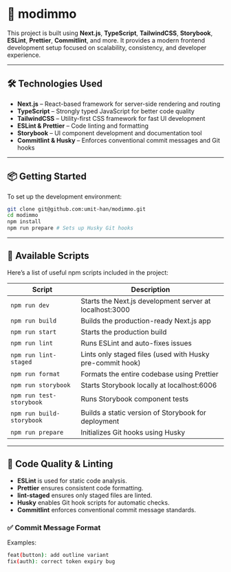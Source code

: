# 🚀 modimmo

This project is built using **Next.js**, **TypeScript**, **TailwindCSS**, **Storybook**, **ESLint**, **Prettier**, **Commitlint**, and more. It provides a modern frontend development setup focused on scalability, consistency, and developer experience.

---

## 🛠️ Technologies Used

- **Next.js** – React-based framework for server-side rendering and routing
- **TypeScript** – Strongly typed JavaScript for better code quality
- **TailwindCSS** – Utility-first CSS framework for fast UI development
- **ESLint & Prettier** – Code linting and formatting
- **Storybook** – UI component development and documentation tool
- **Commitlint & Husky** – Enforces conventional commit messages and Git hooks

---

## 📦 Getting Started

To set up the development environment:

```bash
git clone git@github.com:umit-han/modimmo.git
cd modimmo
npm install
npm run prepare # Sets up Husky Git hooks
```

---

## 📜 Available Scripts

Here’s a list of useful npm scripts included in the project:

| Script                 | Description                                                      |
|-----------------------|------------------------------------------------------------------|
| `npm run dev`         | Starts the Next.js development server at localhost:3000         |
| `npm run build`       | Builds the production-ready Next.js app                         |
| `npm run start`       | Starts the production build                                     |
| `npm run lint`        | Runs ESLint and auto-fixes issues                              |
| `npm run lint-staged` | Lints only staged files (used with Husky pre-commit hook)       |
| `npm run format`      | Formats the entire codebase using Prettier                     |
| `npm run storybook`   | Starts Storybook locally at localhost:6006                    |
| `npm run test-storybook` | Runs Storybook component tests                               |
| `npm run build-storybook` | Builds a static version of Storybook for deployment        |
| `npm run prepare`     | Initializes Git hooks using Husky                               |

---

## 🧪 Code Quality & Linting

- **ESLint** is used for static code analysis.
- **Prettier** ensures consistent code formatting.
- **lint-staged** ensures only staged files are linted.
- **Husky** enables Git hook scripts for automatic checks.
- **Commitlint** enforces conventional commit message standards.

### ✅ Commit Message Format

Examples:

```bash
feat(button): add outline variant
fix(auth): correct token expiry bug